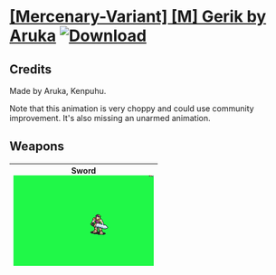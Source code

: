 # [\[Mercenary-Variant\] \[M\] Gerik by Aruka](./) [![Download](https://img.shields.io/badge/Download-Click%20Here!-red)](https://minhaskamal.github.io/DownGit/#/home?url=https://github.com/Klokinator/FE-Repo/tree/main/Battle%20Animations%2FInfantry%20-%20(Swd)%20Mercenaries%20and%20Heroes%2F%5BMercenary-Variant%5D%20%5BM%5D%20Gerik%20by%20Aruka)
## Credits

Made by Aruka, Kenpuhu.

Note that this animation is very choppy and could use community improvement. It's also missing an unarmed animation.

## Weapons

| <b>Sword</b><br/><img alt="Sword animation" src="./1.%20Sword/Sword.gif"/> |
| :---: |
